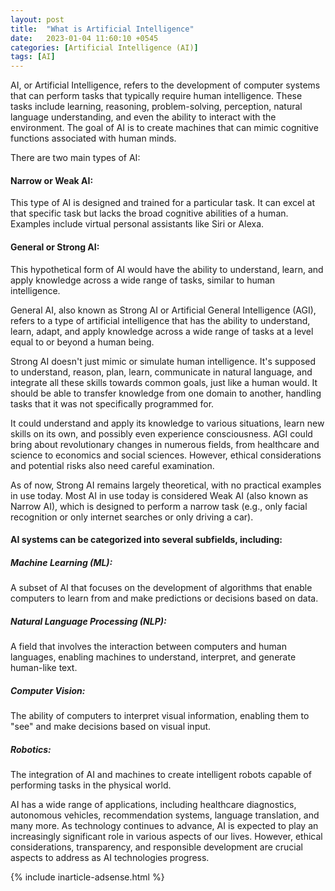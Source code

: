 ```yaml
---
layout: post
title:  "What is Artificial Intelligence"
date:   2023-01-04 11:60:10 +0545
categories: [Artificial Intelligence (AI)]
tags: [AI]
---
```


AI, or Artificial Intelligence, refers to the development of computer systems that can perform tasks that typically require human intelligence. These tasks include learning, reasoning, problem-solving, perception, natural language understanding, and even the ability to interact with the environment. The goal of AI is to create machines that can mimic cognitive functions associated with human minds.

There are two main types of AI:

#### Narrow or Weak AI: 

This type of AI is designed and trained for a particular task. It can excel at that specific task but lacks the broad cognitive abilities of a human. Examples include virtual personal assistants like Siri or Alexa.

#### General or Strong AI: 

This hypothetical form of AI would have the ability to understand, learn, and apply knowledge across a wide range of tasks, similar to human intelligence.

General AI, also known as Strong AI or Artificial General Intelligence (AGI), refers to a type of artificial intelligence that has the ability to understand, learn, adapt, and apply knowledge across a wide range of tasks at a level equal to or beyond a human being.

Strong AI doesn't just mimic or simulate human intelligence. It's supposed to understand, reason, plan, learn, communicate in natural language, and integrate all these skills towards common goals, just like a human would. It should be able to transfer knowledge from one domain to another, handling tasks that it was not specifically programmed for.

It could understand and apply its knowledge to various situations, learn new skills on its own, and possibly even experience consciousness. AGI could bring about revolutionary changes in numerous fields, from healthcare and science to economics and social sciences. However, ethical considerations and potential risks also need careful examination.

As of now, Strong AI remains largely theoretical, with no practical examples in use today. Most AI in use today is considered Weak AI (also known as Narrow AI), which is designed to perform a narrow task (e.g., only facial recognition or only internet searches or only driving a car).

#### AI systems can be categorized into several subfields, including:

##### Machine Learning (ML): 

A subset of AI that focuses on the development of algorithms that enable computers to learn from and make predictions or decisions based on data.

##### Natural Language Processing (NLP): 

A field that involves the interaction between computers and human languages, enabling machines to understand, interpret, and generate human-like text.

##### Computer Vision: 

The ability of computers to interpret visual information, enabling them to "see" and make decisions based on visual input.

##### Robotics:

The integration of AI and machines to create intelligent robots capable of performing tasks in the physical world.

AI has a wide range of applications, including healthcare diagnostics, autonomous vehicles, recommendation systems, language translation, and many more. As technology continues to advance, AI is expected to play an increasingly significant role in various aspects of our lives. However, ethical considerations, transparency, and responsible development are crucial aspects to address as AI technologies progress.

{% include inarticle-adsense.html %}
